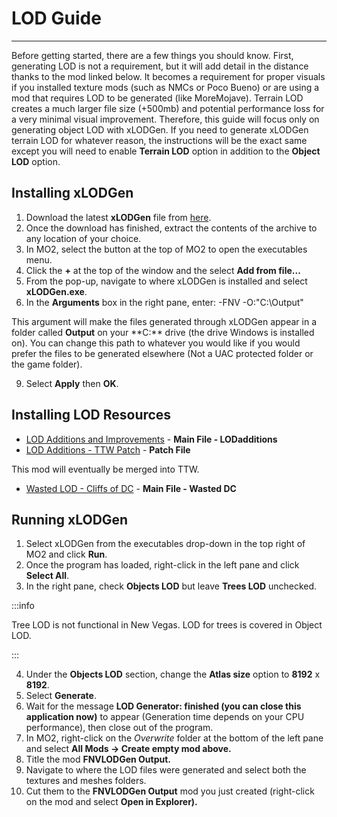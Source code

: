 ﻿# LOD Guide
---

Before getting started, there are a few things you should know. First, generating LOD is not a requirement, but it will add detail in the distance thanks to the mod linked below. It becomes a requirement for proper visuals if you installed texture mods (such as NMCs or Poco Bueno) or are using a mod that requires LOD to be generated (like MoreMojave). Terrain LOD creates a much larger file size (+500mb) and potential performance loss for a very minimal visual improvement. Therefore, this guide will focus only on generating object LOD with xLODGen. If you need to generate xLODGen terrain LOD for whatever reason, the instructions will be the exact same except you will need to enable **Terrain LOD** option in addition to the **Object LOD** option.

## **Installing xLODGen**

1. Download the latest **xLODGen** file from [here](https://stepmodifications.org/forum/topic/13451-xlodgen-terrain-lod-beta-94-for-fnv-fo3-fo4-fo4vr-tes5-sse-tes5vr-enderal-enderalse/).
1. Once the download has finished, extract the contents of the archive to any location of your choice.
1. In MO2, select the button at the top of MO2 to open the executables menu.
1. Click the **+** at the top of the window and the select **Add from file...**
1. From the pop-up, navigate to where xLODGen is installed and select **xLODGen.exe**.
1. In the **Arguments** box in the right pane, enter: -FNV -O:"C:\Output\"

This argument will make the files generated through xLODGen appear in a folder called **Output** on your \*\*C:\*\* drive (the drive Windows is installed on). You can change this path to whatever you would like if you would prefer the files to be generated elsewhere (Not a UAC protected folder or the game folder).

9. Select **Apply** then **OK**.

## **Installing LOD Resources**

- [LOD Additions and Improvements](https://www.nexusmods.com/newvegas/mods/61206) - **Main File - LODadditions**
- [LOD Additions - TTW Patch](https://www.nexusmods.com/newvegas/mods/77945) - **Patch File**

This mod will eventually be merged into TTW.

- [Wasted LOD - Cliffs of DC](https://www.nexusmods.com/newvegas/mods/79734) - **Main File - Wasted DC**

## **Running xLODGen**

1. Select xLODGen from the executables drop-down in the top right of MO2 and click **Run**.
1. Once the program has loaded, right-click in the left pane and click **Select All**.
1. In the right pane, check **Objects LOD** but leave **Trees LOD** unchecked.

:::info

Tree LOD is not functional in New Vegas. LOD for trees is covered in Object LOD.

:::

4. Under the **Objects LOD** section, change the **Atlas size** option to **8192** x **8192**.
5. Select **Generate**.
6. Wait for the message **LOD Generator: finished (you can close this application now)** to appear (Generation time depends on your CPU performance), then close out of the program.
7. In MO2, right-click on the _Overwrite_ folder at the bottom of the left pane and select **All Mods -> Create empty mod above.**
8. Title the mod **FNVLODGen Output.**
9. Navigate to where the LOD files were generated and select both the textures and meshes folders.
10. Cut them to the **FNVLODGen Output** mod you just created (right-click on the mod and select **Open in Explorer).**
